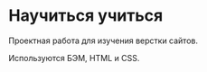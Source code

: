 # Научиться учиться

Проектная работа для изучения верстки сайтов.  

Используются БЭМ, HTML и CSS.
